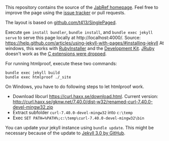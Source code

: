 This repository contains the source of the [JabRef homepage](https://www.jabref.org/).
Feel free to improve the page using the [issue tracker](https://github.com/JabRef/www.jabref.org/issues) or pull requests.

The layout is based on [github.com/t413/SinglePaged](https://github.com/t413/SinglePaged).

Execute `gem install bundler`, `bundle install`, and `bundle exec jekyll serve` to serve this page locally at http://localhost:4000/.
Source: https://help.github.com/articles/using-jekyll-with-pages/#installing-jekyll
At windows, this works with [RubyInstaller](http://rubyinstaller.org/downloads) and the [Development Kit](https://github.com/oneclick/rubyinstaller/wiki/Development-Kit).
[JRuby](http://jruby.org/) doesn't work as the [C extensions were dropped](http://stackoverflow.com/a/32135381/873282).

For running htmlproof, execute these two commands:

    bundle exec jekyll build
    bundle exec htmlproof ./_site

On Windows, you have to do following steps to let htmlproof work.

  - Download libcurl https://curl.haxx.se/download.html. Current version: http://curl.haxx.se/gknw.net/7.40.0/dist-w32/renamed-curl-7.40.0-devel-mingw32.zip
  - Extract subfolder `curl-7.40.0-devel-mingw32` into `c:\temp`
  - Exec `SET PATH=%PATH%;c:\temp\curl-7.40.0-devel-mingw32\bin`

You can update your jekyll instance using `bundle update`.
This might be necessary because of the update to [Jekyll 3.0 by GitHub](https://github.com/blog/2100-github-pages-now-faster-and-simpler-with-jekyll-3-0).
